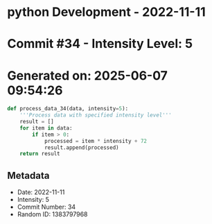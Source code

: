﻿# python Development - 2022-11-11
# Commit #34 - Intensity Level: 5
# Generated on: 2025-06-07 09:54:26
```python
def process_data_34(data, intensity=5):
    '''Process data with specified intensity level'''
    result = []
    for item in data:
        if item > 0:
            processed = item * intensity + 72
            result.append(processed)
    return result
```
## Metadata
- Date: 2022-11-11
- Intensity: 5
- Commit Number: 34
- Random ID: 1383797968
